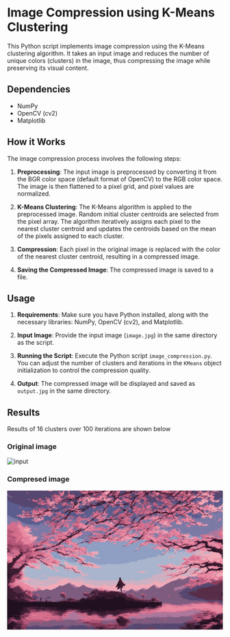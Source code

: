 # Image Compression using K-Means Clustering

This Python script implements image compression using the K-Means clustering algorithm. It takes an input image and reduces the number of unique colors (clusters) in the image, thus compressing the image while preserving its visual content.

## Dependencies
- NumPy
- OpenCV (cv2)
- Matplotlib


## How it Works

The image compression process involves the following steps:

1. **Preprocessing**: The input image is preprocessed by converting it from the BGR color space (default format of OpenCV) to the RGB color space. The image is then flattened to a pixel grid, and pixel values are normalized.

2. **K-Means Clustering**: The K-Means algorithm is applied to the preprocessed image. Random initial cluster centroids are selected from the pixel array. The algorithm iteratively assigns each pixel to the nearest cluster centroid and updates the centroids based on the mean of the pixels assigned to each cluster.

3. **Compression**: Each pixel in the original image is replaced with the color of the nearest cluster centroid, resulting in a compressed image.

4. **Saving the Compressed Image**: The compressed image is saved to a file.

## Usage

1. **Requirements**: Make sure you have Python installed, along with the necessary libraries: NumPy, OpenCV (cv2), and Matplotlib.

2. **Input Image**: Provide the input image (`image.jpg`) in the same directory as the script.

3. **Running the Script**: Execute the Python script `image_compression.py`. You can adjust the number of clusters and iterations in the `KMeans` object initialization to control the compression quality.

4. **Output**: The compressed image will be displayed and saved as `output.jpg` in the same directory.

## Results
Results of 16 clusters over 100 iterations are shown below
### Original image
![input](image.jpg)
### Compresed image
![output](output.jpg)
